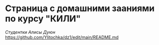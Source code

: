 # Страница с домашними зааниями по курсу "КИЛИ" 
*Студентки Алисы Дуюн*
https://github.com/Ylitochka/dz1/edit/main/README.md
